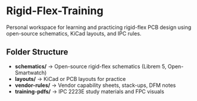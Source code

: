 # Rigid-Flex-Training

Personal workspace for learning and practicing rigid-flex PCB design using open-source schematics, KiCad layouts, and IPC rules.

## Folder Structure
- **schematics/** → Open-source rigid-flex schematics (Librem 5, Open-Smartwatch)
- **layouts/** → KiCad or PCB layouts for practice
- **vendor-rules/** → Vendor capability sheets, stack-ups, DFM notes
- **training-pdfs/** → IPC 2223E study materials and FPC visuals

